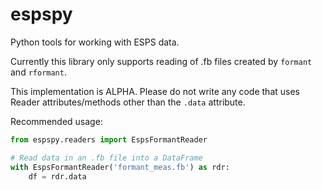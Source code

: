 # espspy
Python tools for working with ESPS data.

Currently this library only supports reading of .fb files created by
`formant` and `rformant`.

This implementation is ALPHA. Please do not write any code that uses
Reader attributes/methods other than the `.data` attribute.

Recommended usage:

```python
from espspy.readers import EspsFormantReader

# Read data in an .fb file into a DataFrame
with EspsFormantReader('formant_meas.fb') as rdr:
    df = rdr.data

```
